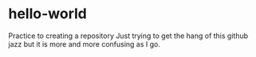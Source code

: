 # hello-world
Practice to creating a repository
Just trying to get the hang of this github jazz but it is more and more confusing as I go.
